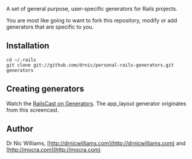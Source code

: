 
A set of general purpose, user-specific generators for Rails projects.

You are most like going to want to fork this repository, modify or add generators that are specific to you.

## Installation

    cd ~/.rails
    git clone git://github.com/drnic/personal-rails-generators.git generators

## Creating generators

Watch the [RailsCast on Generators](http://railscasts.com/episodes/58-how-to-make-a-generator). The app_layout generator originates from this screencast.

## Author

Dr Nic Williams, [http://drnicwilliams.com](http://drnicwilliams.com) and [http://mocra.com](http://mocra.com)